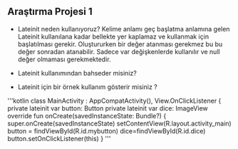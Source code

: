 ## <a name="1"></a> Araştırma Projesi 1

- Lateinit neden kullanıyoruz?
Kelime anlamı geç başlatma anlamına gelen Lateinit kullanılana kadar bellekte yer kaplamaz ve kullanmak için başlatılması gerekir. Oluştururken bir değer atanması gerekmez bu bu değer sonradan atanabilir. Sadece var değişkenlerde kullanılır ve null değer olmaması gerekmektedir.

- Lateinit kullanımından bahseder misiniz?

- Lateinit için bir örnek kullanım gösterir misiniz ?

'''kotlin
class MainActivity : AppCompatActivity(), View.OnClickListener {
    private lateinit var button: Button
    private lateinit var dice: ImageView
    override fun onCreate(savedInstanceState: Bundle?) {
        super.onCreate(savedInstanceState)
        setContentView(R.layout.activity_main)
        button = findViewById(R.id.mybutton)
        dice=findViewById(R.id.dice)
        button.setOnClickListener(this) } 
        '''
